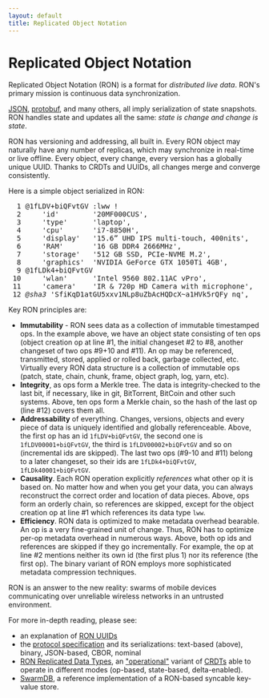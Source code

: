 ```yaml
---
layout: default
title: Replicated Object Notation
---
```


# Replicated Object Notation

Replicated Object Notation (RON) is a format for *distributed live data*. 
RON's primary mission is continuous data synchronization.

[JSON](htp://json.org), [protobuf](https://developers.google.com/protocol-buffers/),
and many others, all imply serialization of state snapshots.
RON handles state and updates all the same: _state is change and change is state_.

RON has versioning and addressing, all built in.
Every RON object may naturally have any number of replicas,
which may synchronize in real-time or live offline. 
Every object, every change, every version has a globally unique UUID.
Thanks to CRDTs and UUIDs, all changes merge and converge consistently.

Here is a simple object serialized in RON:

<pre><span class="line">  1 </span><span class="id">@1fLDV+biQFvtGV</span> <span class="ref">:lww</span> <span class="term">!</span>
<span class="line">  2 </span>    <span class="string">&apos;id&apos;</span>        <span class="string">&apos;20MF000CUS&apos;</span><span class="term">,</span>
<span class="line">  3 </span>    <span class="string">&apos;type&apos;</span>      <span class="string">&apos;laptop&apos;</span><span class="term">,</span>
<span class="line">  4 </span>    <span class="string">&apos;cpu&apos;</span>       <span class="string">&apos;i7-8850H&apos;</span><span class="term">,</span>
<span class="line">  5 </span>    <span class="string">&apos;display&apos;</span>   <span class="string">&apos;15.6” UHD IPS multi-touch, 400nits&apos;</span><span class="term">,</span>
<span class="line">  6 </span>    <span class="string">&apos;RAM&apos;</span>       <span class="string">&apos;16 GB DDR4 2666MHz&apos;</span><span class="term">,</span>
<span class="line">  7 </span>    <span class="string">&apos;storage&apos;</span>   <span class="string">&apos;512 GB SSD, PCIe-NVME M.2&apos;</span><span class="term">,</span>
<span class="line">  8 </span>    <span class="string">&apos;graphics&apos;</span>  <span class="string">&apos;NVIDIA GeForce GTX 1050Ti 4GB&apos;</span><span class="term">,</span>
<span class="line">  9 </span><span class="id">@1fLDk4+biQFvtGV</span>
<span class="line"> 10 </span>    <span class="string">&apos;wlan&apos;</span>      <span class="string">&apos;Intel 9560 802.11AC vPro&apos;</span><span class="term">,</span>
<span class="line"> 11 </span>    <span class="string">&apos;camera&apos;</span>    <span class="string">&apos;IR &amp; 720p HD Camera with microphone&apos;</span><span class="term">,</span>
<span class="line"> 12 </span><span class="comment"><i>@sha3</i></span> <span class="string">&apos;SfiKqD1atGU5xxv1NLp8uZbAcHQDcX~a1HVk5rQFy_nq&apos;</span><span class="term">,</span>
</pre>

Key RON principles are:

- **Immutability** - RON sees data as a collection of immutable timestamped ops. 
        In the example above, we have an object state consisting of ten ops 
        (object creation op at line #1, the initial changeset #2 to #8,
        another changeset of two ops #9+10 and #11).
        An op may be referenced, transmitted, stored, applied or rolled back,
        garbage collected, etc.
        Virtually every RON data structure is a collection of immutable ops
        (patch, state, chain, chunk, frame, object graph, log, yarn, etc).
- **Integrity**, as ops form a Merkle tree.
        The data is integrity-checked to the last bit, if necessary, like
        in git, BitTorrent, BitCoin and other such systems.
        Above, ten ops form a Merkle chain, so the hash of the last op
        (line #12) covers them all.
- **Addressability** of everything. Changes, versions, objects and every
        piece of data is uniquely identified and globally referenceable.
        Above, the first op has an id `1fLDV+biQFvtGV`, the second one is
        `1fLDV00001+biQFvtGV`, the third is `1fLDV00002+biQFvtGV`
        and so on (incremental ids are skipped).
        The last two ops (#9-10 and #11) belong to a later changeset, so their
        ids are `1fLDk4+biQFvtGV`, `1fLDk40001+biQFvtGV`.
- **Causality**. Each RON operation explicitly *references* what other op
        it is based on.
        No matter how and when you get your data, you can always reconstruct
        the correct order and location of data pieces.
        Above, ops form an orderly chain, so references are skipped, except
        for the object creation op at line #1 which references its data type `lww`.
- **Efficiency**. RON data is optimized to make metadata overhead bearable.
        An op is a very fine-grained unit of change.
        Thus, RON has to optimize per-op metadata overhead in numerous ways.
        Above, both op ids and references are skipped if they go incrementally.
        For example, the op at line #2 mentions neither its own id
        (the first plus 1) nor its reference (the first op).
        The binary variant of RON employs more sophisticated metadata
        compression techniques. 

RON is an answer to the new reality: swarms of mobile devices communicating over unreliable wireless networks in an untrusted environment.

For more in-depth reading, please see:

* an explanation of [RON UUIDs](/uuids/)
* the [protocol specification](/specs/) and its serializations: text-based (above), binary, JSON-based, CBOR, nominal
* [RON Replicated Data Types](/rdts/), an ["operational"](http://archagon.net/blog/2018/03/24/data-laced-with-history/)
        variant of [CRDTs](https://en.wikipedia.org/wiki/Conflict-free_replicated_data_type)
        able to operate in different modes (op-based, state-based, delta-enabled).
* [SwarmDB](/swarm/), a reference implementation of a RON-based syncable key-value store.

